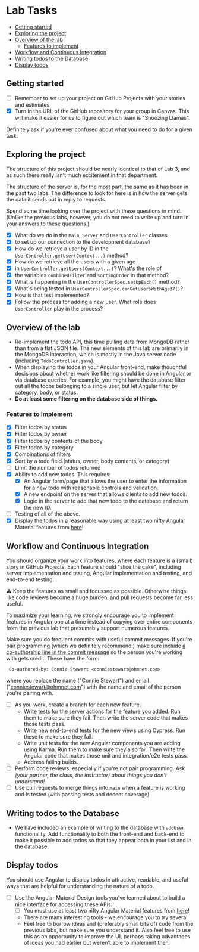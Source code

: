 # Lab Tasks <!-- omit in toc -->

- [Getting started](#getting-started)
- [Exploring the project](#exploring-the-project)
- [Overview of the lab](#overview-of-the-lab)
  - [Features to implement](#features-to-implement)
- [Workflow and Continuous Integration](#workflow-and-continuous-integration)
- [Writing todos to the Database](#writing-todos-to-the-database)
- [Display todos](#display-todos)

## Getting started

- [ ] Remember to set up your project on GitHub Projects with your stories and estimates
- [x] Turn in the URL of the GitHub repository for your group in Canvas. This will make it easier for us to figure out which team is "Snoozing Llamas".

Definitely ask if you're ever confused about what you need to do for a given task.

## Exploring the project

The structure of this project should be nearly identical to that of Lab 3, and as such there really isn't much excitement in that department.

The structure of the server is, for the most part, the same as it has been in the past two labs. The difference to look for here is in how the server gets the data it sends out in reply to requests.

Spend some time looking over the project with these questions in mind. (Unlike the previous labs, however, you do _not_ need to write up and turn in your answers to these questions.)

- [x] What do we do in the `Main`, `Server` and `UserController` classes
- [x] to set up our connection to the development database?
- [x] How do we retrieve a user by ID in the `UserController.getUser(Context...)` method?
- [x] How do we retrieve all the users with a given age
- [x] in `UserController.getUsers(Context...)`? What's the role of
- [x] the variables `combinedFilter` and `sortingOrder` in that method?
- [X] What is happening in the `UserControllerSpec.setUpEach()` method?
- [X] What's being tested in `UserControllerSpec.canGetUsersWithAge37()`?
- [X] How is that test implemented?
- [x] Follow the process for adding a new user. What role does `UserController` play in the process?

## Overview of the lab

- Re-implement the todo API, this time pulling data from MongoDB rather than from a flat JSON file. The new elements of this lab are primarily in the MongoDB interaction, which is mostly in the Java server code (including `TodoController.java`).
- When displaying the todos in your Angular front-end, make thoughtful decisions about whether work like filtering
  should be done in Angular or via database queries. For example, you
  might have the database filter out all the todos belonging to a
  single user, but let Angular filter by category, body, or status.
- **Do at least some filtering on the database side of things.**

### Features to implement

- [x] Filter todos by status
- [x] Filter todos by owner
- [x] Filter todos by contents of the body
- [x] Filter todos by category
- [x] Combinations of filters
- [x] Sort by a todo field (status, owner, body contents, or category)
- [ ] Limit the number of todos returned
- [x] Ability to add new todos. This requires:
  - [x] An Angular form/page that allows the user to enter the information for a new todo with reasonable controls and validation.
  - [x] A new endpoint on the server that allows clients to add new todos.
  - [x] Logic in the server to add that new todo to the database and return the new ID.
- [ ] Testing of all of the above.
- [x] Display the todos in a reasonable way using at least two nifty Angular Material features from [here](https://material.angular.io/components/categories)!

## Workflow and Continuous Integration

You should organize your work into features, where each feature is a (small) story in GitHub Projects. Each feature should "slice the cake", including server implementation and testing, Angular implementation and testing, and end-to-end testing.

:warning: Keep the features as small and focussed as
possible. Otherwise things like code reviews become a huge burden,
and pull requests become far less useful.

To maximize your learning, we strongly encourage you to implement features in Angular one at a time instead of copying over
entire components from the previous lab that presumably support numerous features.

Make sure you do frequent commits with useful commit messages.
If you're pair programming (which we definitely recommend!) make
sure include [a co-authorship line in the commit message](https://docs.github.com/en/github/committing-changes-to-your-project/creating-a-commit-with-multiple-authors) so the
person you're working with gets credit. These have the form:

```text
 Co-authored-by: Connie Stewart <conniestewart@ohmnet.com>
```

where you replace the name ("Connie Stewart") and email
("conniestewart@ohmnet.com") with the name and email of the
person you're pairing with.

- [ ] As you work, create a branch for each new feature.
  - Write tests for the server actions for the feature you added. Run
    them to make sure they fail. Then write the server code that
    makes those tests pass.
  - Write new end-to-end tests for the new views
    using Cypress. Run these to make sure they fail.
  - Write unit tests for the new Angular components you are adding
    using Karma. Run them to make sure they also fail. Then write the
    Angular code that makes those unit and integration/e2e tests pass.
  - Address failing builds.
- [ ] Perform code reviews, especially if you're not pair programming.
  _Ask (your partner, the class, the instructor) about things you don't understand!_
- [ ] Use pull requests to
  merge things into `main` when a feature is working
  and is tested (with passing tests and decent coverage).

## Writing todos to the Database

- We have included an example of writing to the database with `addUser` functionality. Add
  functionality to both the front-end and back-end to make it possible to add todos so that
  they appear both in your list and in the database.

## Display todos

You should use Angular to display todos in attractive, readable, and useful ways that are helpful for understanding the nature of a todo.

- [ ] Use the Angular Material Design tools you've learned about to build a nice interface for
  accessing these APIs:
  - [ ] You must use at least two nifty Angular Material features from [here](https://material.angular.io/components/categories)!
  - There are many interesting tools - we encourage you to try several.
  - Feel free to borrow ideas and (preferably small bits of) code from the previous labs, but make
    sure you understand it. Also feel free to use this as an opportunity to improve the UI, perhaps
    taking advantages of ideas you had earlier but weren't able to implement then.
